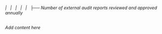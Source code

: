 ###### |   |   |   |   |   ├── Number of external audit reports reviewed and approved annually

*Add content here*
